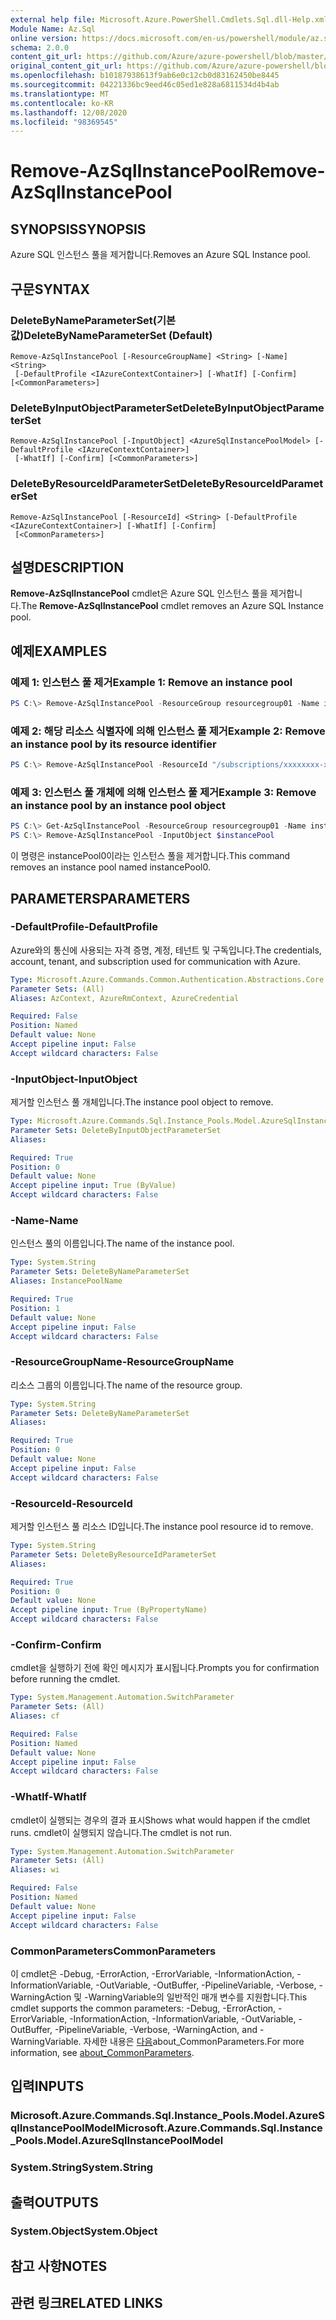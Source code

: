 ```yaml
---
external help file: Microsoft.Azure.PowerShell.Cmdlets.Sql.dll-Help.xml
Module Name: Az.Sql
online version: https://docs.microsoft.com/en-us/powershell/module/az.sql/remove-azsqlinstancepool
schema: 2.0.0
content_git_url: https://github.com/Azure/azure-powershell/blob/master/src/Sql/Sql/help/Remove-AzSqlInstancePool.md
original_content_git_url: https://github.com/Azure/azure-powershell/blob/master/src/Sql/Sql/help/Remove-AzSqlInstancePool.md
ms.openlocfilehash: b10187938613f9ab6e0c12cb0d83162450be8445
ms.sourcegitcommit: 04221336bc9eed46c05ed1e828a6811534d4b4ab
ms.translationtype: MT
ms.contentlocale: ko-KR
ms.lasthandoff: 12/08/2020
ms.locfileid: "98369545"
---
```

# <span data-ttu-id="c91f9-101">Remove-AzSqlInstancePool</span><span class="sxs-lookup"><span data-stu-id="c91f9-101">Remove-AzSqlInstancePool</span></span>

## <span data-ttu-id="c91f9-102">SYNOPSIS</span><span class="sxs-lookup"><span data-stu-id="c91f9-102">SYNOPSIS</span></span>
<span data-ttu-id="c91f9-103">Azure SQL 인스턴스 풀을 제거합니다.</span><span class="sxs-lookup"><span data-stu-id="c91f9-103">Removes an Azure SQL Instance pool.</span></span>

## <span data-ttu-id="c91f9-104">구문</span><span class="sxs-lookup"><span data-stu-id="c91f9-104">SYNTAX</span></span>

### <span data-ttu-id="c91f9-105">DeleteByNameParameterSet(기본값)</span><span class="sxs-lookup"><span data-stu-id="c91f9-105">DeleteByNameParameterSet (Default)</span></span>
```
Remove-AzSqlInstancePool [-ResourceGroupName] <String> [-Name] <String>
 [-DefaultProfile <IAzureContextContainer>] [-WhatIf] [-Confirm] [<CommonParameters>]
```

### <span data-ttu-id="c91f9-106">DeleteByInputObjectParameterSet</span><span class="sxs-lookup"><span data-stu-id="c91f9-106">DeleteByInputObjectParameterSet</span></span>
```
Remove-AzSqlInstancePool [-InputObject] <AzureSqlInstancePoolModel> [-DefaultProfile <IAzureContextContainer>]
 [-WhatIf] [-Confirm] [<CommonParameters>]
```

### <span data-ttu-id="c91f9-107">DeleteByResourceIdParameterSet</span><span class="sxs-lookup"><span data-stu-id="c91f9-107">DeleteByResourceIdParameterSet</span></span>
```
Remove-AzSqlInstancePool [-ResourceId] <String> [-DefaultProfile <IAzureContextContainer>] [-WhatIf] [-Confirm]
 [<CommonParameters>]
```

## <span data-ttu-id="c91f9-108">설명</span><span class="sxs-lookup"><span data-stu-id="c91f9-108">DESCRIPTION</span></span>
<span data-ttu-id="c91f9-109">**Remove-AzSqlInstancePool** cmdlet은 Azure SQL 인스턴스 풀을 제거합니다.</span><span class="sxs-lookup"><span data-stu-id="c91f9-109">The **Remove-AzSqlInstancePool** cmdlet removes an Azure SQL Instance pool.</span></span>

## <span data-ttu-id="c91f9-110">예제</span><span class="sxs-lookup"><span data-stu-id="c91f9-110">EXAMPLES</span></span>

### <span data-ttu-id="c91f9-111">예제 1: 인스턴스 풀 제거</span><span class="sxs-lookup"><span data-stu-id="c91f9-111">Example 1: Remove an instance pool</span></span>
```powershell
PS C:\> Remove-AzSqlInstancePool -ResourceGroup resourcegroup01 -Name instancePool0
```

### <span data-ttu-id="c91f9-112">예제 2: 해당 리소스 식별자에 의해 인스턴스 풀 제거</span><span class="sxs-lookup"><span data-stu-id="c91f9-112">Example 2: Remove an instance pool by its resource identifier</span></span>
```powershell
PS C:\> Remove-AzSqlInstancePool -ResourceId "/subscriptions/xxxxxxxx-xxxx-xxxx-xxxx-xxxxxxxxxxxx/resourceGroups/resourcegroup01/providers/Microsoft.Sql/instancePools/instancePool0"
```

### <span data-ttu-id="c91f9-113">예제 3: 인스턴스 풀 개체에 의해 인스턴스 풀 제거</span><span class="sxs-lookup"><span data-stu-id="c91f9-113">Example 3: Remove an instance pool by an instance pool object</span></span>
```powershell
PS C:\> Get-AzSqlInstancePool -ResourceGroup resourcegroup01 -Name instancePool0
PS C:\> Remove-AzSqlInstancePool -InputObject $instancePool
```

<span data-ttu-id="c91f9-114">이 명령은 instancePool0이라는 인스턴스 풀을 제거합니다.</span><span class="sxs-lookup"><span data-stu-id="c91f9-114">This command removes an instance pool named instancePool0.</span></span>

## <span data-ttu-id="c91f9-115">PARAMETERS</span><span class="sxs-lookup"><span data-stu-id="c91f9-115">PARAMETERS</span></span>

### <span data-ttu-id="c91f9-116">-DefaultProfile</span><span class="sxs-lookup"><span data-stu-id="c91f9-116">-DefaultProfile</span></span>
<span data-ttu-id="c91f9-117">Azure와의 통신에 사용되는 자격 증명, 계정, 테넌트 및 구독입니다.</span><span class="sxs-lookup"><span data-stu-id="c91f9-117">The credentials, account, tenant, and subscription used for communication with Azure.</span></span>

```yaml
Type: Microsoft.Azure.Commands.Common.Authentication.Abstractions.Core.IAzureContextContainer
Parameter Sets: (All)
Aliases: AzContext, AzureRmContext, AzureCredential

Required: False
Position: Named
Default value: None
Accept pipeline input: False
Accept wildcard characters: False
```

### <span data-ttu-id="c91f9-118">-InputObject</span><span class="sxs-lookup"><span data-stu-id="c91f9-118">-InputObject</span></span>
<span data-ttu-id="c91f9-119">제거할 인스턴스 풀 개체입니다.</span><span class="sxs-lookup"><span data-stu-id="c91f9-119">The instance pool object to remove.</span></span>

```yaml
Type: Microsoft.Azure.Commands.Sql.Instance_Pools.Model.AzureSqlInstancePoolModel
Parameter Sets: DeleteByInputObjectParameterSet
Aliases:

Required: True
Position: 0
Default value: None
Accept pipeline input: True (ByValue)
Accept wildcard characters: False
```

### <span data-ttu-id="c91f9-120">-Name</span><span class="sxs-lookup"><span data-stu-id="c91f9-120">-Name</span></span>
<span data-ttu-id="c91f9-121">인스턴스 풀의 이름입니다.</span><span class="sxs-lookup"><span data-stu-id="c91f9-121">The name of the instance pool.</span></span>

```yaml
Type: System.String
Parameter Sets: DeleteByNameParameterSet
Aliases: InstancePoolName

Required: True
Position: 1
Default value: None
Accept pipeline input: False
Accept wildcard characters: False
```

### <span data-ttu-id="c91f9-122">-ResourceGroupName</span><span class="sxs-lookup"><span data-stu-id="c91f9-122">-ResourceGroupName</span></span>
<span data-ttu-id="c91f9-123">리소스 그룹의 이름입니다.</span><span class="sxs-lookup"><span data-stu-id="c91f9-123">The name of the resource group.</span></span>

```yaml
Type: System.String
Parameter Sets: DeleteByNameParameterSet
Aliases:

Required: True
Position: 0
Default value: None
Accept pipeline input: False
Accept wildcard characters: False
```

### <span data-ttu-id="c91f9-124">-ResourceId</span><span class="sxs-lookup"><span data-stu-id="c91f9-124">-ResourceId</span></span>
<span data-ttu-id="c91f9-125">제거할 인스턴스 풀 리소스 ID입니다.</span><span class="sxs-lookup"><span data-stu-id="c91f9-125">The instance pool resource id to remove.</span></span>

```yaml
Type: System.String
Parameter Sets: DeleteByResourceIdParameterSet
Aliases:

Required: True
Position: 0
Default value: None
Accept pipeline input: True (ByPropertyName)
Accept wildcard characters: False
```

### <span data-ttu-id="c91f9-126">-Confirm</span><span class="sxs-lookup"><span data-stu-id="c91f9-126">-Confirm</span></span>
<span data-ttu-id="c91f9-127">cmdlet을 실행하기 전에 확인 메시지가 표시됩니다.</span><span class="sxs-lookup"><span data-stu-id="c91f9-127">Prompts you for confirmation before running the cmdlet.</span></span>

```yaml
Type: System.Management.Automation.SwitchParameter
Parameter Sets: (All)
Aliases: cf

Required: False
Position: Named
Default value: None
Accept pipeline input: False
Accept wildcard characters: False
```

### <span data-ttu-id="c91f9-128">-WhatIf</span><span class="sxs-lookup"><span data-stu-id="c91f9-128">-WhatIf</span></span>
<span data-ttu-id="c91f9-129">cmdlet이 실행되는 경우의 결과 표시</span><span class="sxs-lookup"><span data-stu-id="c91f9-129">Shows what would happen if the cmdlet runs.</span></span>
<span data-ttu-id="c91f9-130">cmdlet이 실행되지 않습니다.</span><span class="sxs-lookup"><span data-stu-id="c91f9-130">The cmdlet is not run.</span></span>

```yaml
Type: System.Management.Automation.SwitchParameter
Parameter Sets: (All)
Aliases: wi

Required: False
Position: Named
Default value: None
Accept pipeline input: False
Accept wildcard characters: False
```

### <span data-ttu-id="c91f9-131">CommonParameters</span><span class="sxs-lookup"><span data-stu-id="c91f9-131">CommonParameters</span></span>
<span data-ttu-id="c91f9-132">이 cmdlet은 -Debug, -ErrorAction, -ErrorVariable, -InformationAction, -InformationVariable, -OutVariable, -OutBuffer, -PipelineVariable, -Verbose, -WarningAction 및 -WarningVariable의 일반적인 매개 변수를 지원합니다.</span><span class="sxs-lookup"><span data-stu-id="c91f9-132">This cmdlet supports the common parameters: -Debug, -ErrorAction, -ErrorVariable, -InformationAction, -InformationVariable, -OutVariable, -OutBuffer, -PipelineVariable, -Verbose, -WarningAction, and -WarningVariable.</span></span> <span data-ttu-id="c91f9-133">자세한 내용은 [다음](http://go.microsoft.com/fwlink/?LinkID=113216)about_CommonParameters.</span><span class="sxs-lookup"><span data-stu-id="c91f9-133">For more information, see [about_CommonParameters](http://go.microsoft.com/fwlink/?LinkID=113216).</span></span>

## <span data-ttu-id="c91f9-134">입력</span><span class="sxs-lookup"><span data-stu-id="c91f9-134">INPUTS</span></span>

### <span data-ttu-id="c91f9-135">Microsoft.Azure.Commands.Sql.Instance_Pools.Model.AzureSqlInstancePoolModel</span><span class="sxs-lookup"><span data-stu-id="c91f9-135">Microsoft.Azure.Commands.Sql.Instance_Pools.Model.AzureSqlInstancePoolModel</span></span>

### <span data-ttu-id="c91f9-136">System.String</span><span class="sxs-lookup"><span data-stu-id="c91f9-136">System.String</span></span>

## <span data-ttu-id="c91f9-137">출력</span><span class="sxs-lookup"><span data-stu-id="c91f9-137">OUTPUTS</span></span>

### <span data-ttu-id="c91f9-138">System.Object</span><span class="sxs-lookup"><span data-stu-id="c91f9-138">System.Object</span></span>
## <span data-ttu-id="c91f9-139">참고 사항</span><span class="sxs-lookup"><span data-stu-id="c91f9-139">NOTES</span></span>

## <span data-ttu-id="c91f9-140">관련 링크</span><span class="sxs-lookup"><span data-stu-id="c91f9-140">RELATED LINKS</span></span>
